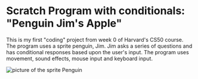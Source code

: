 # Scratch Program with conditionals: "Penguin Jim's Apple"
This is my first "coding" project from week 0 of Harvard's CS50 course. The program uses a sprite penguin, Jim. Jim asks a series of questions and has conditional responses based upon the user's input. The program uses movement, sound effects, mouse input and keyboard input.

![picture of the sprite Penguin](https://github.com/samuelcoding97/Scratch-Program-with-Conditionals/blob/main/scratch-program.png)
